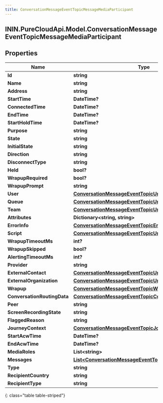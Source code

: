```yaml
---
title: ConversationMessageEventTopicMessageMediaParticipant
---
```

## ININ.PureCloudApi.Model.ConversationMessageEventTopicMessageMediaParticipant

## Properties

|Name | Type | Description | Notes|
|------------ | ------------- | ------------- | -------------|
| **Id** | **string** |  | [optional] |
| **Name** | **string** |  | [optional] |
| **Address** | **string** |  | [optional] |
| **StartTime** | **DateTime?** |  | [optional] |
| **ConnectedTime** | **DateTime?** |  | [optional] |
| **EndTime** | **DateTime?** |  | [optional] |
| **StartHoldTime** | **DateTime?** |  | [optional] |
| **Purpose** | **string** |  | [optional] |
| **State** | **string** |  | [optional] |
| **InitialState** | **string** |  | [optional] |
| **Direction** | **string** |  | [optional] |
| **DisconnectType** | **string** |  | [optional] |
| **Held** | **bool?** |  | [optional] |
| **WrapupRequired** | **bool?** |  | [optional] |
| **WrapupPrompt** | **string** |  | [optional] |
| **User** | [**ConversationMessageEventTopicUriReference**](ConversationMessageEventTopicUriReference.html) |  | [optional] |
| **Queue** | [**ConversationMessageEventTopicUriReference**](ConversationMessageEventTopicUriReference.html) |  | [optional] |
| **Team** | [**ConversationMessageEventTopicUriReference**](ConversationMessageEventTopicUriReference.html) |  | [optional] |
| **Attributes** | **Dictionary&lt;string, string&gt;** |  | [optional] |
| **ErrorInfo** | [**ConversationMessageEventTopicErrorBody**](ConversationMessageEventTopicErrorBody.html) |  | [optional] |
| **Script** | [**ConversationMessageEventTopicUriReference**](ConversationMessageEventTopicUriReference.html) |  | [optional] |
| **WrapupTimeoutMs** | **int?** |  | [optional] |
| **WrapupSkipped** | **bool?** |  | [optional] |
| **AlertingTimeoutMs** | **int?** |  | [optional] |
| **Provider** | **string** |  | [optional] |
| **ExternalContact** | [**ConversationMessageEventTopicUriReference**](ConversationMessageEventTopicUriReference.html) |  | [optional] |
| **ExternalOrganization** | [**ConversationMessageEventTopicUriReference**](ConversationMessageEventTopicUriReference.html) |  | [optional] |
| **Wrapup** | [**ConversationMessageEventTopicWrapup**](ConversationMessageEventTopicWrapup.html) |  | [optional] |
| **ConversationRoutingData** | [**ConversationMessageEventTopicConversationRoutingData**](ConversationMessageEventTopicConversationRoutingData.html) |  | [optional] |
| **Peer** | **string** |  | [optional] |
| **ScreenRecordingState** | **string** |  | [optional] |
| **FlaggedReason** | **string** |  | [optional] |
| **JourneyContext** | [**ConversationMessageEventTopicJourneyContext**](ConversationMessageEventTopicJourneyContext.html) |  | [optional] |
| **StartAcwTime** | **DateTime?** |  | [optional] |
| **EndAcwTime** | **DateTime?** |  | [optional] |
| **MediaRoles** | **List&lt;string&gt;** |  | [optional] |
| **Messages** | [**List&lt;ConversationMessageEventTopicMessageDetails&gt;**](ConversationMessageEventTopicMessageDetails.html) |  | [optional] |
| **Type** | **string** |  | [optional] |
| **RecipientCountry** | **string** |  | [optional] |
| **RecipientType** | **string** |  | [optional] |
{: class="table table-striped"}


